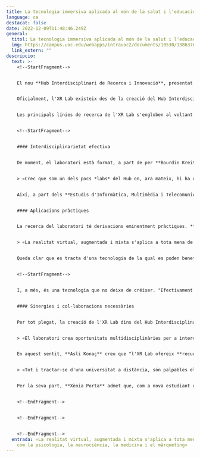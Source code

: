 ```yaml
---
title: La tecnologia immersiva aplicada al món de la salut i l'educació
language: ca
destacat: false
date: 2022-12-09T11:48:46.249Z
general:
  titol: La tecnologia immersiva aplicada al món de la salut i l'educació
  img: https://campus.uoc.edu/webapps/intrauoc2/documents/10530/1386376/foto+salut+labs/cb595739-2414-476d-9bbf-141a58e2fc05?t=1669121579789
  link_extern: ""
descripcio:
  text: >-
    <!--StartFragment-->


    El nou **Hub Interdisciplinari de Recerca i Innovació**, presentat a l'octubre i **situat al campus UOC del Poblenou**, aglutina els diferents laboratoris de la UOC, entre els quals hi ha els històrics ja consolidats, però també **els de nova creació**. Un d'aquests és l'**XR Lab**, dedicat a les **tecnologies immersives** i que fa recerca en temàtiques com la **realitat virtual, la realitat augmentada i la realitat mixta.**


    Oficialment, l'XR Lab existeix des de la creació del Hub Interdisciplinari de Recerca i Innovació (el web encara no està disponible), tot i que en realitat **es fa investigació en tecnologies immersives des de fa temps**. "Jo mateix vaig començar la investigació a la UOC el 2015. Tenim publicats, per exemple, **articles sobre tecnologies immersives en l'educació superior**: aplicacions, reptes i bones pràctiques, articles sobre com l'alteració del *feedback* visual d'un avatar pot influir inconscientment en l'amplitud del moviment i l'activitat muscular de la persona que l'encarna...", detalla **Pierre Bourdin Kreitz**, coordinador de l'XR Lab, que espera que, gràcies a la creació del *lab*, es pugui fer "molt més **a curt i mitjà termini**".


    Les principals línies de recerca de l'XR Lab s'engloben al voltant de tres eixos principals: la **investigació sobre les tecnologies immersives, les aplicacions en salut i les aplicacions en el món de l'educació**. "En termes generals, podem dir que ens interessa estudiar l'**ús de la realitat virtual i les tecnologies immersives** com a eines per dur a terme investigacions tant a escala tecnològica com de les seves aplicacions, estudiant, per exemple, el **comportament de les persones en mons virtuals, l'aportació de les tecnologies immersives en l'educació o la salut/salut digital**, sense oblidar la part **ètica i la protecció de les persones i de les seves dades**", afirma **Bourdin Kreitz**. 


    <!--StartFragment-->


    #### Interdisciplinarietat efectiva


    De moment, el laboratori està format, a part de per **Bourdin Kreitz**,enginyer informàtic i robòtic, doctor en psicologia cognitiva i especialista en realitat virtual i tecnologies immersives, per **Rubén Nieto**,psicòleg que estudia la utilització de les tecnologies immersives per al tractament del dolor i **David Merino**,físic expert en la utilització de les tecnologies immersives per a problemes de visió i aplicacions en oftalmologia), a més de col·laboracions exteriors, com ara amb Mel Slater i l'Event Lab. A més, compta amb cinc estudiants de doctorat (**Asli Konaç**, **Álvaro Pastor, Xènia Porta**, **Carlos Torres** i **Laura Serra**), la recerca i els projectes de recerca dels quals depenen directament del laboratori. "Però hi ha moltes més persones amb qui tenim unes relacions properes. Especialment amb professors investigadors de la UOC de diferents àmbits. De fet, crec que som un dels pocs *labs* del Hub de Recerca en què, ara mateix, hi ha una interdisciplinarietat efectiva en funcionament", admet **Bourdin Kreitz**. 


    > «Crec que som un dels pocs *labs* del Hub on, ara mateix, hi ha una interdisciplinarietat efectiva en funcionament», Pierre Bourdin Kreitz


    Així, a part dels **Estudis d'Informàtica, Multimèdia i Telecomunicació**, dels quals Bourdin Kreitz forma part, col·laboren amb quasi tots els estudis de la Universitat, ja que tenen vincles amb **Psicologia i Ciències de l'Educació, Dret i Ciència Política, Arts i Humanitats, Ciències de la Salut i Ciències de la Informació i de la Comunicació**. Per si no fos suficient, també col·laboren amb grups d'investigació o investigadors de fora de la UOC, com els de la Unitat d'Expertesa en Síndromes de Sensibilització Central, de l'**Hospital Vall d'Hebron**; l'Event Lab, de la **Universitat de Barcelona**; el Departament de **Psicologia i Sociologia de la Universitat de Saragossa**; el laboratori de neurociència cognitiva de l'**Escola Politècnica Federal de Lausana**, o **el centre d'educació especial d'Ankara**, entre d'altres. 


    #### Aplicacions pràctiques


    La recerca del laboratori té derivacions eminentment pràctiques. **Bourdin Kreitz** n'esmenta dos exemples: "Pel que fa a la tecnologia i el seu desenvolupament, tenim un estudi sobre les **diferències entre realitat virtual i realitat augmentada**, i com aquestes diferents modalitats afecten els processos de la memòria. En un altre àmbit, estem treballant en un prototip l'objectiu del qual és aconseguir una **aplicació de campimetria portàtil de realitat virtual** de baix cost capaç de mesurar el camp visual de manera fiable, comprenent uns modes de prova diürna i nocturna. Això permetria un millor seguiment dels pacients aïllats o amb dificultats per accedir a un centre mèdic especialitzat. A més, l'ús d'unes **ulleres de realitat virtual amb seguiment ocular** permetrà millorar l'ergonomia i donarà més flexibilitat per estudiar diferents escenaris, carregar dades per a noves aplicacions o simular diferents patologies."


    > «La realitat virtual, augmentada i mixta s'aplica a tota mena de camps, com la psicologia, la neurociència, la medicina i el màrqueting», Laura Serra


    Queda clar que es tracta d'una tecnologia de la qual es poden beneficiar àmbits diversos. "La realitat virtual, augmentada i mixta s'utilitza no només en el camp dels gràfics per computador i en la interacció home-computador, sinó que **s'aplica a tota mena de camps, com la psicologia, la neurociència, la medicina i el màrqueting**, entre d'altres", explica **Laura Serra**.


    <!--StartFragment-->


    I, a més, és una tecnologia que no deixa de créixer. "Efectivament -explica **Xènia Porta-**, l'ús de la realitat virtual/augmentada, **no tan sols com a element d'oci interactiu, sinó també com a eina terapèutica**, està en ple auge. En aquest sentit, des d'aquest enfocament multidisciplinari que uneix els esforços dels sectors tecnològic i sanitari, pretenem **donar resposta a les necessitats dels pacients a través d'enfocaments que difereixen en certs aspectes dels tradicionals**, i pretenem **millorar i diversificar les metodologies d'intervenció**, intentant desenvolupar **eines que puguin resultar complementàries a les línies de tractament habituals** o inclús, en alguns casos, representar un tractament principal per si mateixes." 


    #### Sinergies i col·laboracions necessàries


    Per tot plegat, la creació de l'XR Lab dins del Hub Interdisciplinari de Recerca i Innovació té tota una sèrie de beneficis. "El *lab* constitueix l'entorn i les eines necessàries no només per **poder dissenyar i desenvolupar, sinó també per testar i validar amb dades de qualitat en un entorn controlat**, essencial per al desenvolupament i la recerca. A més, un espai d'aquestes característiques pot motivar que **es generin sinergies i col·laboracions beneficioses** en tots els sentits, des d'un investigador ajudant-ne un altre amb un problema o atzucac fins a un nou projecte", afirma **Laura Serra**. 


    > «El laboratori crea oportunitats multidisciplinàries per a intervencions més efectives», Asli Konaç


    En aquest sentit, **Asli Konaç** creu que "l'XR Lab ofereix **recursos per dur a terme investigacions mitjançant la tecnologia immersiva**. Soc psicòloga clínica i en el meu camp d'investigació investigo el disseny i l'eficàcia de les intervencions psicològiques que despleguen les tecnologies emergents. **El laboratori crea oportunitats multidisciplinàries per a intervencions més efectives**".


    > «Tot i tractar-se d'una universitat a distància, són palpables els esforços per mantenir una comunitat unida i ferma, així com fomentar el treball en xarxa i la col·laboració activa entre persones i departaments», Xènia Porta


    Per la seva part, **Xènia Porta** admet que, com a nova estudiant de doctorat, la primera impressió que se n'ha emportat és positiva: "Tot i tractar-se d'una universitat a distància, **són palpables els esforços, tant per part de treballadors i docents com d'estudiants, per mantenir una comunitat unida i ferma**, així com fomentar el treball en xarxa i la col·laboració activa entre persones i departaments. Fa la sensació que **hi ha una molt bona interconnexió i fluïdesa de comunicació entre les diferents àrees** que constitueixen la Universitat." I disposar d'espais físics com un laboratori ha de permetre donar més visibilitat a la feina que s'hi fa. "Crec que amb el temps, l'XR Lab podria **fer més visible el nostre treball a altres departaments de la Universitat i als investigadors de diferents àmbits**", conclou **Konaç**.


    <!--EndFragment-->


    <!--EndFragment-->


    <!--EndFragment-->
  entrada: «La realitat virtual, augmentada i mixta s'aplica a tota mena de camps,
    com la psicologia, la neurociència, la medicina i el màrqueting»
---
```

